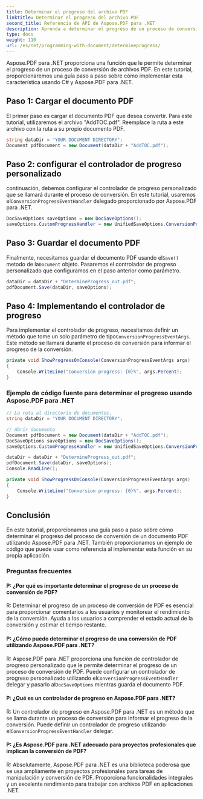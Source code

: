 ```yaml
---
title: Determinar el progreso del archivo PDF
linktitle: Determinar el progreso del archivo PDF
second_title: Referencia de API de Aspose.PDF para .NET
description: Aprenda a determinar el progreso de un proceso de conversión de archivos PDF utilizando Aspose.PDF para .NET con esta guía paso a paso y código de ejemplo.
type: docs
weight: 110
url: /es/net/programming-with-document/determineprogress/
---
```

Aspose.PDF para .NET proporciona una función que le permite determinar el progreso de un proceso de conversión de archivos PDF. En este tutorial, proporcionaremos una guía paso a paso sobre cómo implementar esta característica usando C# y Aspose.PDF para .NET.

## Paso 1: Cargar el documento PDF

El primer paso es cargar el documento PDF que desea convertir. Para este tutorial, utilizaremos el archivo "AddTOC.pdf". Reemplace la ruta a este archivo con la ruta a su propio documento PDF.

```csharp
string dataDir = "YOUR DOCUMENT DIRECTORY";
Document pdfDocument = new Document(dataDir + "AddTOC.pdf");
```

## Paso 2: configurar el controlador de progreso personalizado

 continuación, debemos configurar el controlador de progreso personalizado que se llamará durante el proceso de conversión. En este tutorial, usaremos el`ConversionProgressEventHandler` delegado proporcionado por Aspose.PDF para .NET.

```csharp
DocSaveOptions saveOptions = new DocSaveOptions();
saveOptions.CustomProgressHandler = new UnifiedSaveOptions.ConversionProgressEventHandler(ShowProgressOnConsole);
```

## Paso 3: Guardar el documento PDF

 Finalmente, necesitamos guardar el documento PDF usando el`Save()` metodo de la`Document` objeto. Pasaremos el controlador de progreso personalizado que configuramos en el paso anterior como parámetro.

```csharp
dataDir = dataDir + "DetermineProgress_out.pdf";
pdfDocument.Save(dataDir, saveOptions);
```

## Paso 4: Implementando el controlador de progreso

 Para implementar el controlador de progreso, necesitamos definir un método que tome un solo parámetro de tipo`ConversionProgressEventArgs`. Este método se llamará durante el proceso de conversión para informar el progreso de la conversión.

```csharp
private void ShowProgressOnConsole(ConversionProgressEventArgs args)
{
    Console.WriteLine("Conversion progress: {0}%", args.Percent);
}
```

### Ejemplo de código fuente para determinar el progreso usando Aspose.PDF para .NET

```csharp
// La ruta al directorio de documentos.
string dataDir = "YOUR DOCUMENT DIRECTORY";

// Abrir documento
Document pdfDocument = new Document(dataDir + "AddTOC.pdf");
DocSaveOptions saveOptions = new DocSaveOptions();
saveOptions.CustomProgressHandler = new UnifiedSaveOptions.ConversionProgressEventHandler(ShowProgressOnConsole);

dataDir = dataDir + "DetermineProgress_out.pdf";
pdfDocument.Save(dataDir, saveOptions);
Console.ReadLine();

private void ShowProgressOnConsole(ConversionProgressEventArgs args)
{
    Console.WriteLine("Conversion progress: {0}%", args.Percent);
}
```

## Conclusión

En este tutorial, proporcionamos una guía paso a paso sobre cómo determinar el progreso del proceso de conversión de un documento PDF utilizando Aspose.PDF para .NET. También proporcionamos un ejemplo de código que puede usar como referencia al implementar esta función en su propia aplicación.

### Preguntas frecuentes

#### P: ¿Por qué es importante determinar el progreso de un proceso de conversión de PDF?

R: Determinar el progreso de un proceso de conversión de PDF es esencial para proporcionar comentarios a los usuarios y monitorear el rendimiento de la conversión. Ayuda a los usuarios a comprender el estado actual de la conversión y estimar el tiempo restante.

#### P: ¿Cómo puedo determinar el progreso de una conversión de PDF utilizando Aspose.PDF para .NET?

 R: Aspose.PDF para .NET proporciona una función de controlador de progreso personalizado que le permite determinar el progreso de un proceso de conversión de PDF. Puede configurar un controlador de progreso personalizado utilizando el`ConversionProgressEventHandler` delegar y pasarlo al`DocSaveOptions` mientras guarda el documento PDF.

#### P: ¿Qué es un controlador de progreso en Aspose.PDF para .NET?

 R: Un controlador de progreso en Aspose.PDF para .NET es un método que se llama durante un proceso de conversión para informar el progreso de la conversión. Puede definir un controlador de progreso utilizando el`ConversionProgressEventHandler` delegar.

#### P: ¿Es Aspose.PDF para .NET adecuado para proyectos profesionales que implican la conversión de PDF?

R: Absolutamente, Aspose.PDF para .NET es una biblioteca poderosa que se usa ampliamente en proyectos profesionales para tareas de manipulación y conversión de PDF. Proporciona funcionalidades integrales y un excelente rendimiento para trabajar con archivos PDF en aplicaciones .NET.